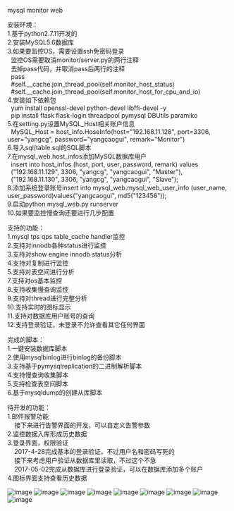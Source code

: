 mysql monitor web</br>

安装环境：</br>
1.基于python2.7.11开发的</br>
2.安装MySQL5.6数据库</br>
3.如果要监控OS，需要设置ssh免密码登录</br>
    &nbsp;&nbsp;监控OS需要取消monitor/server.py的两行注释</br>
    &nbsp;&nbsp;去掉pass代码，并取消pass后两行的注释</br>
    &nbsp;&nbsp;pass</br>
    &nbsp;&nbsp;#self.__cache.join_thread_pool(self.monitor_host_status)</br>
    &nbsp;&nbsp;#self.__cache.join_thread_pool(self.monitor_host_for_cpu_and_io)</br>
4.安装如下依赖包</br>
    &nbsp;&nbsp;yum install openssl-devel python-devel libffi-devel -y</br>
    &nbsp;&nbsp;pip install flask flask-login threadpool pymysql DBUtils paramiko</br>
5.在setting.py设置MySQL_Host相关账户信息</br>
    &nbsp;&nbsp;MySQL_Host = host_info.HoseInfo(host="192.168.11.128", port=3306, user="yangcg", password="yangcaogui", remark="Monitor")</br>
6.导入sql/table.sql的SQL脚本</br>
7.在mysql_web.host_infos添加MySQL数据库用户</br>
    &nbsp;&nbsp;insert into host_infos (host, port, user, password, remark) values</br>
    &nbsp;&nbsp;("192.168.11.129", 3306, "yangcg", "yangcaogui", "Master"),</br>
    &nbsp;&nbsp;("192.168.11.130", 3306, "yangcg", "yangcaogui", "Slave");</br>
8.添加系统登录账号insert into mysql_web.mysql_web_user_info (user_name, user_password)values("yangcaogui", md5("123456"));</br>
9.启动python mysql_web.py runserver</br>
10.如果要监控慢查询还要进行几步配置</br>

支持的功能：</br>
1.mysql tps qps table_cache handler监控</br>
2.支持对innodb各种status进行监控</br>
3.支持对show engine innodb status分析</br>
4.支持对复制进行监控</br>
5.支持对表空间进行分析</br>
7.支持对os基本监控</br>
8.支持收集慢查询监控</br>
9.支持对thread进行完整分析</br>
10.支持实时的图标显示</br>
11.支持对数据库用户账号的查询</br>
12.支持登录验证，未登录不允许查看其它任何界面</br>

完成的脚本：</br>
1.一键安装数据库脚本</br>
2.使用mysqlbinlog进行binlog的备份脚本</br>
3.支持基于pymysqlreplication的二进制解析脚本</br>
4.支持慢查询收集脚本</br>
5.支持检查表空间脚本</br>
6.基于mysqldump的创建从库脚本</br>

待开发的功能：</br>
1.邮件报警功能</br>
&nbsp;&nbsp;&nbsp;&nbsp;接下来进行告警界面的开发，可以自定义告警参数</br>
2.监控数据入库形成历史数据</br>
3.登录界面，权限验证</br>
&nbsp;&nbsp;&nbsp;&nbsp;2017-4-28完成基本的登录验证，不过用户名和密码写死的</br>
&nbsp;&nbsp;&nbsp;&nbsp;接下来考虑用户验证从数据库里读取，不过这个不急</br>
&nbsp;&nbsp;&nbsp;&nbsp;2017-05-02完成从数据库进行登录验证，可以在数据库添加多个账户</br>
4.图标界面支持查看历史数据</br>

![image](https://github.com/ycg/mysql_web/blob/master/static/img/111.png)
![image](https://github.com/ycg/mysql_web/blob/master/static/img/112.png)
![image](https://github.com/ycg/mysql_web/blob/master/static/img/113.png)
![image](https://github.com/ycg/mysql_web/blob/master/static/img/114.png)
![image](https://github.com/ycg/mysql_web/blob/master/static/img/115.png)
![image](https://github.com/ycg/mysql_web/blob/master/static/img/116.png)
![image](https://github.com/ycg/mysql_web/blob/master/static/img/117.png)
![image](https://github.com/ycg/mysql_web/blob/master/static/img/118.png)
![image](https://github.com/ycg/mysql_web/blob/master/static/img/119.png)
